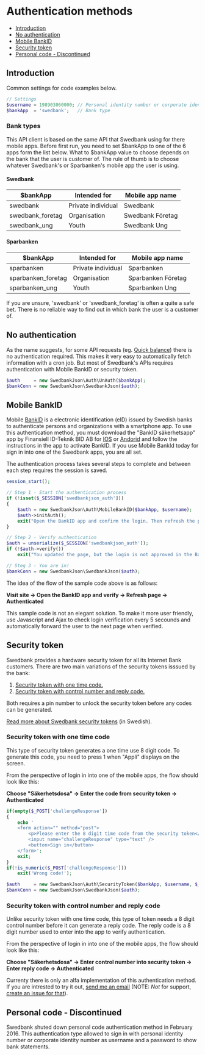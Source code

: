 # Authentication methods

* [Introduction](#introduction)
* [No authentication](#no-authentication)
* [Mobile BankID](#mobile-bankid)
* [Security token](#security-token)
* [Personal code - Discontinued](#personal-code---discontinued)

## Introduction
Common settings for code examples below.

```php
// Settings
$username = 198903060000; // Personal identity number or corporate identity number (personnummer/organisationsnummer)
$bankApp  = 'swedbank';   // Bank type
```

### Bank types
This API client is based on the same API that Swedbank using for there mobile apps. Before first run, you need to set $bankApp to one of the 6 apps form the list below.
What to $bankApp value to choose depends on the bank that the user is customer of. The rule of thumb is to choose whatever Swedbank's or Sparbanken's mobile app the user is using.

#### Swedbank
| $bankApp | Intended for | Mobile app name |
| --- | --- | --- |
| swedbank | Private individual | Swedbank | 
| swedbank_foretag | Organisation | Swedbank Företag | 
| swedbank_ung | Youth | Swedbank Ung |

#### Sparbanken
| $bankApp | Intended for | Mobile app name |
| --- | --- | --- |
| sparbanken | Private individual | Sparbanken | 
| sparbanken_foretag | Organisation | Sparbanken Företag | 
| sparbanken_ung | Youth | Sparbanken Ung |

If you are unsure, 'swedbank' or 'swedbank_foretag' is often a quite a safe bet. There is no reliable way to find out in which bank the user is a customer of.

## No authentication
As the name suggests, for some API requests (eg. [Quick balance](../INSTALL.md#quick-balance)) there is no authentication required.
This makes it very easy to automatically fetch information with a cron job.
But most of Swedbank's APIs requires authentication with Mobile BankID or security token. 

```php
$auth     = new SwedbankJson\Auth\UnAuth($bankApp);
$bankConn = new SwedbankJson\SwedbankJson($auth);
```

## Mobile BankID
Mobile [BankID](https://www.bankid.com/en/) is a electronic identification (eID) issued by Swedish banks to authenticate persons and organizations with a smartphone app.
To use this authentication method, you must download the "BankID säkerhetsapp" app by Finansiell ID-Teknik BID AB for [IOS](https://itunes.apple.com/us/app/bankid-sakerhetsapp/id433151512?mt=8) or [Andorid](https://play.google.com/store/apps/details?id=com.bankid.bus&hl=en)
and follow the instructions in the app to activate BankID. If you use Mobile BankId today for sign in into one of the Swedbank apps, you are all set.

The authentication process takes several steps to complete and between each step requires the session is saved. 

```php
session_start();

// Step 1 - Start the authentication process
if (!isset($_SESSION['swedbankjson_auth']))
{
    $auth = new SwedbankJson\Auth\MobileBankID($bankApp, $username);
    $auth->initAuth();
    exit("Open the BankID app and confirm the login. Then refresh the page.");
}

// Step 2 - Verify authentication
$auth = unserialize($_SESSION['swedbankjson_auth']);
if (!$auth->verify())
    exit("You updated the page, but the login is not approved in the BankID app. Please try again.");

// Steg 3 - You are in!
$bankConn = new SwedbankJson\SwedbankJson($auth);
```

The idea of the flow of the sample code above is as follows:

**Visit site -> Open the BankID app and verify -> Refresh page -> Authenticated**

This sample code is not an elegant solution. To make it more user friendly, use Javascript and Ajax to check login verification every 5 secounds and automatically forward the user to the next page when verified.

## Security token
Swedbank provides a hardware security token for all its Internet Bank customers. There are two main variations of the security tokens isssued by the bank:

1. [Security token with one time code.](#security-token-with-one-time-code)
1. [Security token with control number and reply code.](#security-token-with-control-number-and-reply-code)

Both requires a pin number to unlock the security token before any codes can be generated. 

[Read more about Swedbank security tokens](https://hjalp.swedbank.se/sidhjalp-internetbanken-privat/sakerhetsdosa/index.htm) (in Swedish).

### Security token with one time code
This type of security token generates a one time use 8 digit code. To generate this code, you need to press 1 when "Appli" displays on the screen.

From the perspective of login in into one of the mobile apps, the flow should look like this:

**Choose "Säkerhetsdosa" -> Enter the code from security token -> Authenticated**

```php
if(empty($_POST['challengeResponse'])
{
    echo '
    <form action="" method="post">
        <p>Please enter the 8 digit time code from the security token</p>
        <input name="challengeResponse" type="text" />
        <button>Sign in</button>
    </form>';
    exit;
}
if(!is_numeric($_POST['challengeResponse']))
    exit('Wrong code!');

$auth     = new SwedbankJson\Auth\SecurityToken($bankApp, $username, $_POST['challengeResponse']);
$bankConn = new SwedbankJson\SwedbankJson($auth);
```

### Security token with control number and reply code
Unlike security token with one time code, this type of token needs a 8 digit control number before it can generate a reply code.
The reply code is a 8 digit number used to enter into the app to verify authentication.

From the perspective of login in into one of the mobile apps, the flow should look like this:

**Choose "Säkerhetsdosa" -> Enter control number into security token -> Enter reply code -> Authenticated**

Currenty there is only an alfa implementation of this authentication method. If you are intrested to try it out, [send me an email](http://wallmander.net/contact/) (NOTE: *Not* for support, [create an issue for that](https://github.com/walle89/SwedbankJson/issues)).

## Personal code - Discontinued
Swedbank shuted down personal code authentication method in February 2016.
This authentication type allowed to sign in with personal identity number or corporate identity number as username and a password to show bank statements.